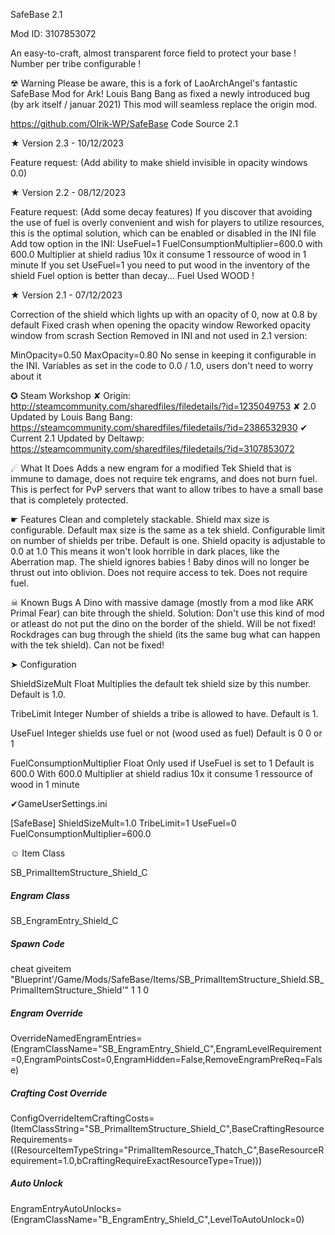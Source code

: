 SafeBase 2.1

Mod ID: 3107853072

An easy-to-craft, almost transparent force field to protect your base ! Number per tribe configurable !

☢ Warning
Please be aware, this is a fork of LaoArchAngel's fantastic SafeBase Mod for Ark! Louis Bang Bang as fixed a newly introduced bug (by ark itself / januar 2021) This mod will seamless replace the origin mod.

https://github.com/Olrik-WP/SafeBase Code Source 2.1

★ Version 2.3 - 10/12/2023

Feature request: (Add ability to make shield invisible in opacity windows 0.0)

★ Version 2.2 - 08/12/2023

Feature request: (Add some decay features)
If you discover that avoiding the use of fuel is overly convenient and wish for players to utilize resources, this is the optimal solution, which can be enabled or disabled in the INI file
Add tow option in the INI:
UseFuel=1
FuelConsumptionMultiplier=600.0
with 600.0 Multiplier at shield radius 10x it consume 1 ressource of wood in 1 minute
If you set UseFuel=1 you need to put wood in the inventory of the shield
Fuel option is better than decay...
Fuel Used WOOD !

★ Version 2.1 - 07/12/2023

Correction of the shield which lights up with an opacity of 0, now at 0.8 by default
Fixed crash when opening the opacity window
Reworked opacity window from scrash
Section Removed in INI and not used in 2.1 version:

MinOpacity=0.50
MaxOpacity=0.80
No sense in keeping it configurable in the INI. Variables as set in the code to 0.0 / 1.0, users don't need to worry about it

✪ Steam Workshop
✘ Origin:
 http://steamcommunity.com/sharedfiles/filedetails/?id=1235049753
✘ 2.0 Updated by Louis Bang Bang:
 https://steamcommunity.com/sharedfiles/filedetails/?id=2386532930
✔ Current 2.1 Updated by Deltawp:
 https://steamcommunity.com/sharedfiles/filedetails/?id=3107853072

☄ What It Does
Adds a new engram for a modified Tek Shield that is immune to damage, does not require tek engrams, and does not burn fuel. This is perfect for PvP servers that want to allow tribes to have a small base that is completely protected.

☛ Features
Clean and completely stackable.
Shield max size is configurable. Default max size is the same as a tek shield.
Configurable limit on number of shields per tribe. Default is one.
Shield opacity is adjustable to 0.0 at 1.0 This means it won't look horrible in dark places, like the Aberration map.
The shield ignores babies ! Baby dinos will no longer be thrust out into oblivion.
Does not require access to tek.
Does not require fuel.

☠ Known Bugs
A Dino with massive damage (mostly from a mod like ARK Primal Fear) can bite through the shield. Solution: Don't use this kind of mod or atleast do not put the dino on the border of the shield. Will be not fixed!
Rockdrages can bug through the shield (its the same bug what can happen with the tek shield). Can not be fixed!

➤ Configuration

ShieldSizeMult
Float
Multiplies the default tek shield size by this number.
Default is 1.0.

TribeLimit
Integer
Number of shields a tribe is allowed to have.
Default is 1.

UseFuel
Integer
shields use fuel or not (wood used as fuel)
Default is 0
0 or 1

FuelConsumptionMultiplier
Float
Only used if UseFuel is set to 1
Default is 600.0
With 600.0 Multiplier at shield radius 10x it consume 1 ressource of wood in 1 minute


✔GameUserSettings.ini

[SafeBase]
ShieldSizeMult=1.0
TribeLimit=1
UseFuel=0
FuelConsumptionMultiplier=600.0


☺ Item Class

SB_PrimalItemStructure_Shield_C

##### Engram Class
SB_EngramEntry_Shield_C

##### Spawn Code
cheat giveitem "Blueprint'/Game/Mods/SafeBase/Items/SB_PrimalItemStructure_Shield.SB_PrimalItemStructure_Shield'" 1 1 0

##### Engram Override
OverrideNamedEngramEntries=(EngramClassName="SB_EngramEntry_Shield_C",EngramLevelRequirement=0,EngramPointsCost=0,EngramHidden=False,RemoveEngramPreReq=False)

##### Crafting Cost Override
ConfigOverrideItemCraftingCosts=(ItemClassString="SB_PrimalItemStructure_Shield_C",BaseCraftingResourceRequirements=((ResourceItemTypeString="PrimalItemResource_Thatch_C",BaseResourceRequirement=1.0,bCraftingRequireExactResourceType=True)))

##### Auto Unlock
EngramEntryAutoUnlocks=(EngramClassName="B_EngramEntry_Shield_C",LevelToAutoUnlock=0)

